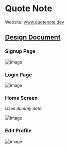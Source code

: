 # Quote Note

Website: www.quotenote.dev

## [Design Document](https://www.figma.com/file/CvOGO5cqKNDC0xyAc8XqRK/Note-App?node-id=0%3A1)

### Signup Page
![image](https://user-images.githubusercontent.com/36996165/113593483-6578a700-962e-11eb-8d5a-e13201591618.png)

### Login Page
![image](https://user-images.githubusercontent.com/36996165/113592696-6230eb80-962d-11eb-9370-391adcd74543.png)

### Home Screen
*Uses dummy data*

![image](https://user-images.githubusercontent.com/36996165/113593335-3d894380-962e-11eb-8912-e84ea6972ed3.png)

### Edit Profile
![image](https://user-images.githubusercontent.com/36996165/113593380-45e17e80-962e-11eb-8bab-40a83d392108.png)
